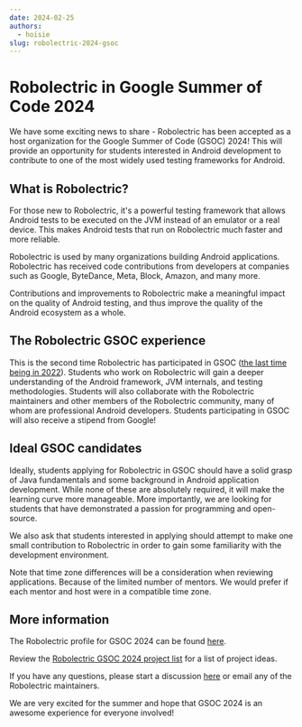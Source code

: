 ```yaml
---
date: 2024-02-25
authors:
  - hoisie
slug: robolectric-2024-gsoc
---
```


# Robolectric in Google Summer of Code 2024

We have some exciting news to share - Robolectric has been accepted as a host
organization for the Google Summer of Code (GSOC) 2024! This will provide an
opportunity for students interested in Android development to contribute to one
of the most widely used testing frameworks for Android.

## What is Robolectric?

For those new to Robolectric, it's a powerful testing framework that allows
Android tests to be executed on the JVM instead of an emulator or a real device.
This makes Android tests that run on Robolectric much faster and more reliable.

Robolectric is used by many organizations building Android applications.
Robolectric has received code contributions from developers at companies such as
Google, ByteDance, Meta, Block, Amazon, and many more.

Contributions and improvements to Robolectric make a meaningful impact on the
quality of Android testing, and thus improve the quality of the Android
ecosystem as a whole.

## The Robolectric GSOC experience

This is the second time Robolectric has participated in GSOC
([the last time being in 2022][robolectric-gsoc-2022]). Students who work on Robolectric will gain a
deeper understanding of the Android framework, JVM internals, and testing methodologies. Students
will also collaborate with the Robolectric maintainers and other members of the Robolectric
community, many of whom are professional Android developers. Students participating in GSOC will
also receive a stipend from Google!

## Ideal GSOC candidates

Ideally, students applying for Robolectric in GSOC should have a solid grasp of
Java fundamentals and some background in Android application development. While
none of these are absolutely required, it will make the learning curve more
manageable. More importantly, we are looking for students that have demonstrated
a passion for programming and open-source.

We also ask that students interested in applying should attempt to make one
small contribution to Robolectric in order to gain some familiarity with the
development environment.

Note that time zone differences will be a consideration when reviewing
applications. Because of the limited number of mentors. We would prefer if each
mentor and host were in a compatible time zone.

## More information

The Robolectric profile for GSOC 2024 can be found [here][robolectric-gsoc-profile].

Review the [Robolectric GSOC 2024 project list][robolectric-gsoc-project-list] for a list of project
ideas.

If you have any questions, please start a discussion [here][robolectric-discussions] or email any of
the Robolectric maintainers.

We are very excited for the summer and hope that GSOC 2024 is an awesome experience for
everyone involved!

[robolectric-discussions]: https://github.com/robolectric/robolectric/discussions
[robolectric-gsoc-2022]: 2022-09-06-Umesh-GSoC-on-ConscryptMode.md
[robolectric-gsoc-profile]: https://summerofcode.withgoogle.com/programs/2024/organizations/robolectric
[robolectric-gsoc-project-list]: https://docs.google.com/presentation/d/1Wyqkef0bK3c9EbZzTdFw7S9Hx5-fq9iRgNbVWozQ2q0/edit?usp=sharing
